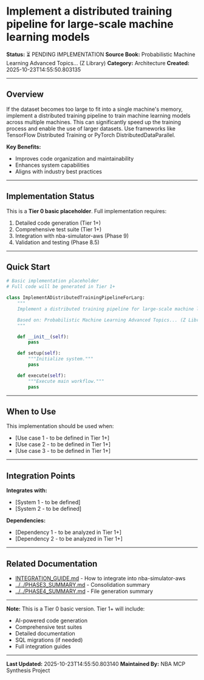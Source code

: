 # Implement a distributed training pipeline for large-scale machine learning models

**Status:** ⏳ PENDING IMPLEMENTATION
**Source Book:** Probabilistic Machine Learning Advanced Topics... (Z Library)
**Category:** Architecture
**Created:** 2025-10-23T14:55:50.803135

---

## Overview

If the dataset becomes too large to fit into a single machine's memory, implement a distributed training pipeline to train machine learning models across multiple machines. This can significantly speed up the training process and enable the use of larger datasets. Use frameworks like TensorFlow Distributed Training or PyTorch DistributedDataParallel.

**Key Benefits:**
- Improves code organization and maintainability
- Enhances system capabilities
- Aligns with industry best practices

---

## Implementation Status

This is a **Tier 0 basic placeholder**. Full implementation requires:
1. Detailed code generation (Tier 1+)
2. Comprehensive test suite (Tier 1+)
3. Integration with nba-simulator-aws (Phase 9)
4. Validation and testing (Phase 8.5)

---

## Quick Start

```python
# Basic implementation placeholder
# Full code will be generated in Tier 1+

class ImplementADistributedTrainingPipelineForLarg:
    """
    Implement a distributed training pipeline for large-scale machine learning models.

    Based on: Probabilistic Machine Learning Advanced Topics... (Z Library)
    """

    def __init__(self):
        pass

    def setup(self):
        """Initialize system."""
        pass

    def execute(self):
        """Execute main workflow."""
        pass
```

---

## When to Use

This implementation should be used when:
- [Use case 1 - to be defined in Tier 1+]
- [Use case 2 - to be defined in Tier 1+]
- [Use case 3 - to be defined in Tier 1+]

---

## Integration Points

**Integrates with:**
- [System 1 - to be defined]
- [System 2 - to be defined]

**Dependencies:**
- [Dependency 1 - to be analyzed in Tier 1+]
- [Dependency 2 - to be analyzed in Tier 1+]

---

## Related Documentation

- [INTEGRATION_GUIDE.md](INTEGRATION_GUIDE.md) - How to integrate into nba-simulator-aws
- [../../PHASE3_SUMMARY.md](../../PHASE3_SUMMARY.md) - Consolidation summary
- [../../PHASE4_SUMMARY.md](../../PHASE4_SUMMARY.md) - File generation summary

---

**Note:** This is a Tier 0 basic version. Tier 1+ will include:
- AI-powered code generation
- Comprehensive test suites
- Detailed documentation
- SQL migrations (if needed)
- Full integration guides

---

**Last Updated:** 2025-10-23T14:55:50.803140
**Maintained By:** NBA MCP Synthesis Project
